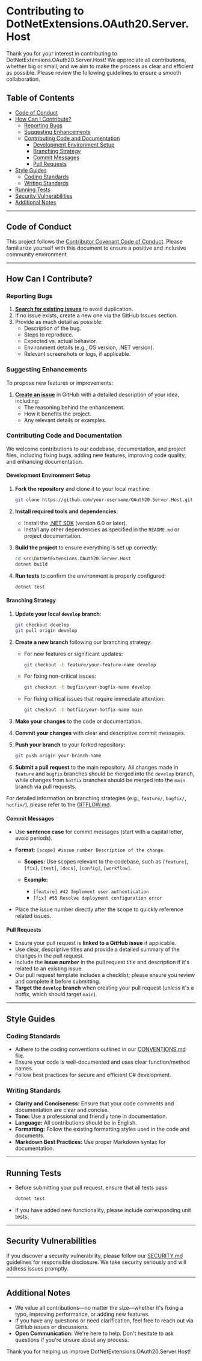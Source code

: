 # Contributing to DotNetExtensions.OAuth20.Server.Host

Thank you for your interest in contributing to DotNetExtensions.OAuth20.Server.Host! We appreciate all contributions, whether big or small, and we aim to make the process as clear and efficient as possible. Please review the following guidelines to ensure a smooth collaboration.

## Table of Contents

- [Code of Conduct](#code-of-conduct)
- [How Can I Contribute?](#how-can-i-contribute)
  - [Reporting Bugs](#reporting-bugs)
  - [Suggesting Enhancements](#suggesting-enhancements)
  - [Contributing Code and Documentation](#contributing-code-and-documentation)
    - [Development Environment Setup](#development-environment-setup)
    - [Branching Strategy](#branching-strategy)
    - [Commit Messages](#commit-messages)
    - [Pull Requests](#pull-requests)
- [Style Guides](#style-guides)
  - [Coding Standards](#coding-standards)
  - [Writing Standards](#writing-standards)
- [Running Tests](#running-tests)
- [Security Vulnerabilities](#security-vulnerabilities)
- [Additional Notes](#additional-notes)

---

## Code of Conduct

This project follows the [Contributor Covenant Code of Conduct](./CODE_OF_CONDUCT.md). Please familiarize yourself with this document to ensure a positive and inclusive community environment.

---

## How Can I Contribute?

### Reporting Bugs

1. [**Search for existing issues**](https://github.com/DotNetExtensions/OAuth20.Server.Host/issues) to avoid duplication.
2. If no issue exists, create a new one via the GitHub Issues section.
3. Provide as much detail as possible:
   - Description of the bug.
   - Steps to reproduce.
   - Expected vs. actual behavior.
   - Environment details (e.g., OS version, .NET version).
   - Relevant screenshots or logs, if applicable.

### Suggesting Enhancements

To propose new features or improvements:

1. [**Create an issue**](https://github.com/DotNetExtensions/OAuth20.Server.Host/issues/new/choose) in GitHub with a detailed description of your idea, including:
   - The reasoning behind the enhancement.
   - How it benefits the project.
   - Any relevant details or examples.

### Contributing Code and Documentation

We welcome contributions to our codebase, documentation, and project files, including fixing bugs, adding new features, improving code quality, and enhancing documentation.

#### Development Environment Setup

1. **Fork the repository** and clone it to your local machine:

   ```bash
   git clone https://github.com/your-username/OAuth20.Server.Host.git
   ```

2. **Install required tools and dependencies**:

   - Install the [.NET SDK](https://dotnet.microsoft.com/download) (version 6.0 or later).
   - Install any other dependencies as specified in the `README.md` or project documentation.

3. **Build the project** to ensure everything is set up correctly:

   ```bash
   cd src\DotNetExtensions.OAuth20.Server.Host
   dotnet build
   ```

4. **Run tests** to confirm the environment is properly configured:

   ```bash
   dotnet test
   ```

#### Branching Strategy

1. **Update your local `develop` branch**:

   ```bash
   git checkout develop
   git pull origin develop
   ```

2. **Create a new branch** following our branching strategy:

   - For new features or significant updates:

     ```bash
     git checkout -b feature/your-feature-name develop
     ```

   - For fixing non-critical issues:

     ```bash
     git checkout -b bugfix/your-bugfix-name develop
     ```

   - For fixing critical issues that require immediate attention:

     ```bash
     git checkout -b hotfix/your-hotfix-name main
     ```

3. **Make your changes** to the code or documentation.

4. **Commit your changes** with clear and descriptive commit messages.

5. **Push your branch** to your forked repository:

   ```bash
   git push origin your-branch-name
   ```

6. **Submit a pull request** to the main repository. All changes made in `feature` and `bugfix` branches should be merged into the `develop` branch, while changes from `hotfix` branches should be merged into the `main` branch via pull requests.

For detailed information on branching strategies (e.g., `feature/`, `bugfix/`, `hotfix/`), please refer to the [GITFLOW.md](./GITFLOW.md).

#### Commit Messages

- Use **sentence case** for commit messages (start with a capital letter, avoid periods).
- **Format:** `[scope] #issue_number Description of the change`.
  - **Scopes:** Use scopes relevant to the codebase, such as `[feature]`, `[fix]`, `[test]`, `[docs]`, `[config]`, `[workflow]`.
  - **Example:**

    - `[feature] #42 Implement user authentication`
    - `[fix] #55 Resolve deployment configuration error`

- Place the issue number directly after the scope to quickly reference related issues.

#### Pull Requests

- Ensure your pull request is **linked to a GitHub issue** if applicable.
- Use clear, descriptive titles and provide a detailed summary of the changes in the pull request.
- Include the **issue number** in the pull request title and description if it's related to an existing issue.
- Our pull request template includes a checklist; please ensure you review and complete it before submitting.
- **Target the `develop` branch** when creating your pull request (unless it's a hotfix, which should target `main`).

---

## Style Guides

### Coding Standards

- Adhere to the coding conventions outlined in our [CONVENTIONS.md](./CONVENTIONS.md) file.
- Ensure your code is well-documented and uses clear function/method names.
- Follow best practices for secure and efficient C# development.

### Writing Standards

- **Clarity and Conciseness:** Ensure that your code comments and documentation are clear and concise.
- **Tone:** Use a professional and friendly tone in documentation.
- **Language:** All contributions should be in English.
- **Formatting:** Follow the existing formatting styles used in the code and documents.
- **Markdown Best Practices:** Use proper Markdown syntax for documentation.

---

## Running Tests

- Before submitting your pull request, ensure that all tests pass:

  ```bash
  dotnet test
  ```

- If you have added new functionality, please include corresponding unit tests.

---

## Security Vulnerabilities

If you discover a security vulnerability, please follow our [SECURITY.md](./SECURITY.md) guidelines for responsible disclosure. We take security seriously and will address issues promptly.

---

## Additional Notes

- We value all contributions—no matter the size—whether it's fixing a typo, improving performance, or adding new features.
- If you have any questions or need clarification, feel free to reach out via GitHub issues or discussions.
- **Open Communication:** We're here to help. Don't hesitate to ask questions if you're unsure about any process.

Thank you for helping us improve DotNetExtensions.OAuth20.Server.Host!
